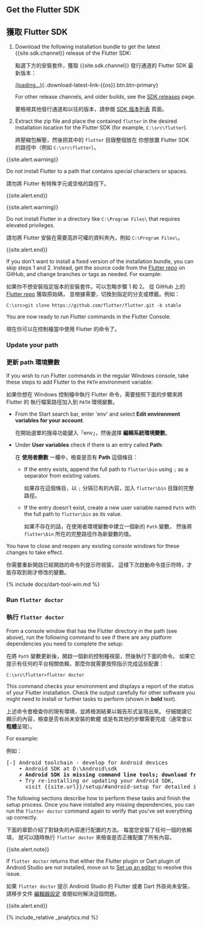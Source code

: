## Get the Flutter SDK

## 獲取 Flutter SDK

 1. Download the following installation bundle to get the latest
    {{site.sdk.channel}} release of the Flutter SDK:

    點選下方的安裝套件，獲取 {{site.sdk.channel}} 發行通道的 Flutter SDK 最新版本：

    [(loading...)](#){:.download-latest-link-{{os}}.btn.btn-primary}

    For other release channels, and older builds,
    see the [SDK releases][] page.

    要檢視其他發行通道和以往的版本，請參閱
    [SDK 版本列表][SDK releases] 頁面。

 1. Extract the zip file and place the contained `flutter`
    in the desired installation location for the Flutter SDK
    (for example, `C:\src\flutter`).

    將壓縮包解壓，然後把其中的 `flutter` 目錄整個放在
    你想放置 Flutter SDK 的路徑中（例如 `C:\src\flutter`）。

{{site.alert.warning}}

  Do not install Flutter to a path that contains special
  characters or spaces.

  請勿將 Flutter 有特殊字元或空格的路徑下。

{{site.alert.end}}

{{site.alert.warning}}

  Do not install Flutter in a directory like `C:\Program Files\` that requires
  elevated privileges.

  請勿將 Flutter 安裝在需要高許可權的資料夾內，例如 `C:\Program Files\`。

{{site.alert.end}}

If you don't want to install a fixed version of the installation 
bundle, you can skip steps 1 and 2. Instead, get the source code 
from the [Flutter repo][] on 
GitHub, and change branches or tags as needed. For example:

如果你不想安裝指定版本的安裝套件。可以忽略步驟 1 和 2。
從 GitHub 上的 [Flutter repo][] 獲取原始碼，
並根據需要，切換到指定的分支或標籤。例如：

```batchfile
C:\src>git clone https://github.com/flutter/flutter.git -b stable
```

You are now ready to run Flutter commands in the Flutter Console.

現在你可以在控制檯當中使用 Flutter 的命令了。

[Flutter repo]: {{site.repo.flutter}}

### Update your path

### 更新 path 環境變數

If you wish to run Flutter commands in the regular Windows console,
take these steps to add Flutter to the `PATH` environment variable:

如果你想在 Windows 控制檯中執行 Flutter 命令，需要按照下面的步驟來將 Flutter 的
執行檔案路徑加入到 `PATH` 環境變數。

* From the Start search bar, enter 'env'
  and select **Edit environment variables for your account**.

  在開始選單的搜尋功能鍵入「env」，然後選擇 **編輯系統環境變數**。

* Under **User variables** check if there is an entry called **Path**:

  在 **使用者變數** 一欄中，檢查是否有 **Path** 這個條目：

  * If the entry exists, append the full path to `flutter\bin` using
    `;` as a separator from existing values.

    如果存在這個條目，以 `;` 分隔已有的內容，加入 `flutter\bin` 目錄的完整路徑。

  * If the entry doesn't exist,
    create a new user variable named `Path` with
    the full path to `flutter\bin` as its value.

    如果不存在的話，在使用者環境變數中建立一個新的 `Path` 變數，
    然後將 `flutter\bin` 所在的完整路徑作為新變數的值。

You have to close and reopen any existing console windows
for these changes to take effect.

你需要重新開啟已經開啟的命令列提示符視窗，
這樣下次啟動命令提示符時，才能存取到剛才修改的變數。

{% include docs/dart-tool-win.md %}

### Run `flutter doctor`

### 執行 `flutter doctor`

From a console window that has the Flutter directory in the
path (see above), run the following command to see if there
are any platform dependencies you need to complete the setup:

在將 `Path` 變數更新後，開啟一個新的控制檯視窗，然後執行下面的命令。
如果它提示有任何的平台相關依賴，那麼你就需要按照指示完成這些配置：

```batchfile
C:\src\flutter>flutter doctor
```

This command checks your environment and displays a report of the status
of your Flutter installation. Check the output carefully for other
software you might need to install or further tasks to perform
(shown in **bold** text).

上述命令會檢查你的現有環境，並將檢測結果以報告形式呈現出來。
仔細閱讀它顯示的內容，檢查是否有尚未安裝的軟體
或是有其他的步驟需要完成（通常會以**粗體**呈現）。

For example:

例如：

<pre>
[-] Android toolchain - develop for Android devices
    • Android SDK at D:\Android\sdk
    <strong>✗ Android SDK is missing command line tools; download from https://goo.gl/XxQghQ</strong>
    • Try re-installing or updating your Android SDK,
      visit {{site.url}}/setup/#android-setup for detailed instructions.
</pre>

The following sections describe how to perform these tasks and
finish the setup process. Once you have installed any missing
dependencies, you can run the `flutter doctor` command again to
verify that you’ve set everything up correctly.

下面的章節介紹了對缺失的內容進行配置的方法。
每當您安裝了任何一個的依賴項，
就可以隨時執行 `flutter doctor` 來檢查是否正確配置了所有內容。

{{site.alert.note}}

  If `flutter doctor` returns that either the Flutter plugin
  or Dart plugin of Android Studio are not installed, move
  on to [Set up an editor][] to resolve this issue.

  如果 `flutter doctor` 提示 Android Studio 的
  Flutter 或者 Dart 外掛尚未安裝，請移步文件
  [編輯器設定][Set up an editor] 查閱如何解決這個問題。

{{site.alert.end}}

{% include_relative _analytics.md %}


[Flutter repo]: {{site.repo.flutter}}
[SDK releases]: {{site.url}}/development/tools/sdk/releases
[Set up an editor]: {{site.url}}/get-started/editor?tab=androidstudio
